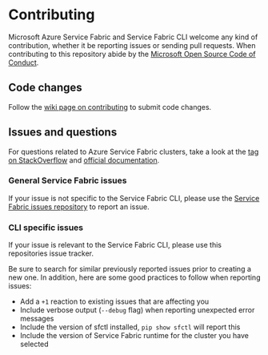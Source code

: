 # Contributing

Microsoft Azure Service Fabric and Service Fabric CLI welcome any kind of contribution, whether it be reporting issues or sending pull requests.
When contributing to this repository abide by the [Microsoft Open Source Code of Conduct](https://opensource.microsoft.com/codeofconduct/).

## Code changes

Follow the [wiki page on contributing](https://github.com/Azure/service-fabric-cli/wiki/Contributing) to submit code changes.

## Issues and questions

For questions related to Azure Service Fabric clusters, take a look at the [tag on StackOverflow](https://stackoverflow.com/questions/tagged/azure-service-fabric)
and [official documentation](https://docs.microsoft.com/en-us/azure/service-fabric/).

### General Service Fabric issues

If your issue is not specific to the Service Fabric CLI, please use the [Service Fabric issues repository](https://github.com/Azure/service-fabric-issues/issues) to report an issue.

### CLI specific issues

If your issue is relevant to the Service Fabric CLI, please use this repositories issue tracker.

Be sure to search for similar previously reported issues prior to creating a new one.
In addition, here are some good practices to follow when reporting issues:

- Add a `+1` reaction to existing issues that are affecting you
- Include verbose output (`--debug` flag) when reporting unexpected error messages
- Include the version of sfctl installed, `pip show sfctl` will report this
- Include the version of Service Fabric runtime for the cluster you have selected
